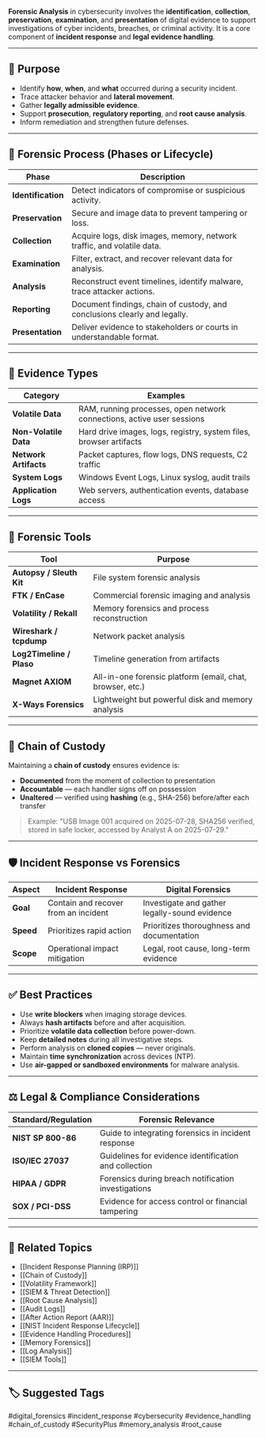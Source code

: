**Forensic Analysis** in cybersecurity involves the **identification**, **collection**, **preservation**, **examination**, and **presentation** of digital evidence to support investigations of cyber incidents, breaches, or criminal activity. It is a core component of **incident response** and **legal evidence handling**.

---

## 🎯 Purpose

- Identify **how**, **when**, and **what** occurred during a security incident.
- Trace attacker behavior and **lateral movement**.
- Gather **legally admissible evidence**.
- Support **prosecution**, **regulatory reporting**, and **root cause analysis**.
- Inform remediation and strengthen future defenses.

---

## 🧱 Forensic Process (Phases or Lifecycle)

| Phase             | Description                                                                 |
|-------------------|-----------------------------------------------------------------------------|
| **Identification** | Detect indicators of compromise or suspicious activity.                    |
| **Preservation**   | Secure and image data to prevent tampering or loss.                        |
| **Collection**     | Acquire logs, disk images, memory, network traffic, and volatile data.     |
| **Examination**    | Filter, extract, and recover relevant data for analysis.                   |
| **Analysis**       | Reconstruct event timelines, identify malware, trace attacker actions.     |
| **Reporting**      | Document findings, chain of custody, and conclusions clearly and legally.  |
| **Presentation**   | Deliver evidence to stakeholders or courts in understandable format.       |

---

## 🧠 Evidence Types

| Category         | Examples                                                               |
|------------------|------------------------------------------------------------------------|
| **Volatile Data** | RAM, running processes, open network connections, active user sessions |
| **Non-Volatile Data** | Hard drive images, logs, registry, system files, browser artifacts |
| **Network Artifacts** | Packet captures, flow logs, DNS requests, C2 traffic              |
| **System Logs**    | Windows Event Logs, Linux syslog, audit trails                       |
| **Application Logs**| Web servers, authentication events, database access                 |

---

## 🔧 Forensic Tools

| Tool                | Purpose                                                  |
|---------------------|----------------------------------------------------------|
| **Autopsy / Sleuth Kit** | File system forensic analysis                        |
| **FTK / EnCase**     | Commercial forensic imaging and analysis                 |
| **Volatility / Rekall** | Memory forensics and process reconstruction          |
| **Wireshark / tcpdump** | Network packet analysis                               |
| **Log2Timeline / Plaso** | Timeline generation from artifacts                  |
| **Magnet AXIOM**     | All-in-one forensic platform (email, chat, browser, etc.) |
| **X-Ways Forensics** | Lightweight but powerful disk and memory analysis        |

---

## 🔐 Chain of Custody

Maintaining a **chain of custody** ensures evidence is:

- **Documented** from the moment of collection to presentation
- **Accountable** — each handler signs off on possession
- **Unaltered** — verified using **hashing** (e.g., SHA-256) before/after each transfer

> Example: "USB Image 001 acquired on 2025-07-28, SHA256 verified, stored in safe locker, accessed by Analyst A on 2025-07-29."

---

## 🛡 Incident Response vs Forensics

| Aspect            | Incident Response                        | Digital Forensics                            |
|-------------------|------------------------------------------|-----------------------------------------------|
| **Goal**          | Contain and recover from an incident     | Investigate and gather legally-sound evidence |
| **Speed**         | Prioritizes rapid action                 | Prioritizes thoroughness and documentation    |
| **Scope**         | Operational impact mitigation            | Legal, root cause, long-term evidence         |


---

## ✅ Best Practices

- Use **write blockers** when imaging storage devices.
- Always **hash artifacts** before and after acquisition.
- Prioritize **volatile data collection** before power-down.
- Keep **detailed notes** during all investigative steps.
- Perform analysis on **cloned copies** — never originals.
- Maintain **time synchronization** across devices (NTP).
- Use **air-gapped or sandboxed environments** for malware analysis.

---

## ⚖️ Legal & Compliance Considerations

| Standard/Regulation      | Forensic Relevance                                        |
|---------------------------|-----------------------------------------------------------|
| **NIST SP 800-86**         | Guide to integrating forensics in incident response      |
| **ISO/IEC 27037**          | Guidelines for evidence identification and collection    |
| **HIPAA / GDPR**           | Forensics during breach notification investigations      |
| **SOX / PCI-DSS**          | Evidence for access control or financial tampering       |

---

## 🧩 Related Topics

- [[Incident Response Planning (IRP)]]
- [[Chain of Custody]]
- [[Volatility Framework]]
- [[SIEM & Threat Detection]]
- [[Root Cause Analysis]]
- [[Audit Logs]]
- [[After Action Report (AAR)]]
- [[NIST Incident Response Lifecycle]]
- [[Evidence Handling Procedures]]
- [[Memory Forensics]]
- [[Log Analysis]]
- [[SIEM Tools]]

---

## 🏷 Suggested Tags

#digital_forensics #incident_response #cybersecurity #evidence_handling #chain_of_custody #SecurityPlus #memory_analysis #root_cause
